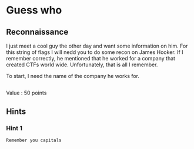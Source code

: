 # Guess who
## Reconnaissance

I just meet a cool guy the other day and want some information on him. For this string of flags I will nedd you to do some recon on James Hooker. If I remember correctly, he mentioned that he worked for a company that created CTFs world wide. Unfortunately, that is all I remember. 

To start, I need the name of the company he works for. 
​

##

Value : 50 points

## Hints

### Hint 1
```
Remember you capitals
```
